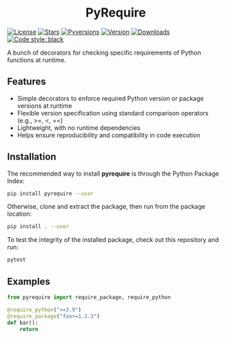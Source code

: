 <p align="center">
   <h1 align="center"><b>PyRequire</b></h1>
</p>

[![License](https://img.shields.io/badge/license-BSD--3--Clause-green)](https://github.com/keurfonluu/pyrequire/blob/master/LICENSE)
[![Stars](https://img.shields.io/github/stars/keurfonluu/pyrequire?style=flat&logo=github)](https://github.com/keurfonluu/pyrequire)
[![Pyversions](https://img.shields.io/pypi/pyversions/pyrequire.svg?style=flat)](https://pypi.org/pypi/pyrequire/)
[![Version](https://img.shields.io/pypi/v/pyrequire.svg?style=flat)](https://pypi.org/project/pyrequire)
[![Downloads](https://pepy.tech/badge/pyrequire)](https://pepy.tech/project/pyrequire)
[![Code style: black](https://img.shields.io/badge/code%20style-black-000000.svg?style=flat)](https://github.com/psf/black)

A bunch of decorators for checking specific requirements of Python functions at runtime.

## Features

- Simple decorators to enforce required Python version or package versions at runtime
- Flexible version specification using standard comparison operators (e.g., >=, <, ==)
- Lightweight, with no runtime dependencies
- Helps ensure reproducibility and compatibility in code execution

## Installation

The recommended way to install **pyrequire** is through the Python Package Index:

```bash
pip install pyrequire --user
```

Otherwise, clone and extract the package, then run from the package location:

```bash
pip install . --user
```

To test the integrity of the installed package, check out this repository and run:

```bash
pytest
```

## Examples

```python
from pyrequire import require_package, require_python

@require_python(">=3.9")
@require_package("foo>=1.2.3")
def bar():
    return
```